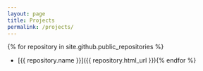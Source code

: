 ```yaml
---
layout: page
title: Projects
permalink: /projects/
---
```


{% for repository in site.github.public_repositories %}
  * [{{ repository.name }}]({{ repository.html_url }}){% endfor %}